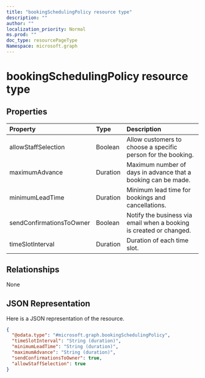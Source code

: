 ```yaml
---
title: "bookingSchedulingPolicy resource type"
description: ""
author: ""
localization_priority: Normal
ms.prod: ""
doc_type: resourcePageType
Namespace: microsoft.graph
---
```



# bookingSchedulingPolicy resource type



## Properties
|Property|Type|Description|
|:---|:---|:---|
|allowStaffSelection|Boolean|Allow customers to choose a specific person for the booking.|
|maximumAdvance|Duration|Maximum number of days in advance that a booking can be made.|
|minimumLeadTime|Duration|Minimum lead time for bookings and cancellations.|
|sendConfirmationsToOwner|Boolean|Notify the business via email when a booking is created or changed.|
|timeSlotInterval|Duration|Duration of each time slot.|

## Relationships
None

## JSON Representation
Here is a JSON representation of the resource.
<!-- {
  "blockType": "resource",
  "@odata.type": "microsoft.graph.bookingSchedulingPolicy"
}
-->
``` json
{
  "@odata.type": "#microsoft.graph.bookingSchedulingPolicy",
  "timeSlotInterval": "String (duration)",
  "minimumLeadTime": "String (duration)",
  "maximumAdvance": "String (duration)",
  "sendConfirmationsToOwner": true,
  "allowStaffSelection": true
}
```

